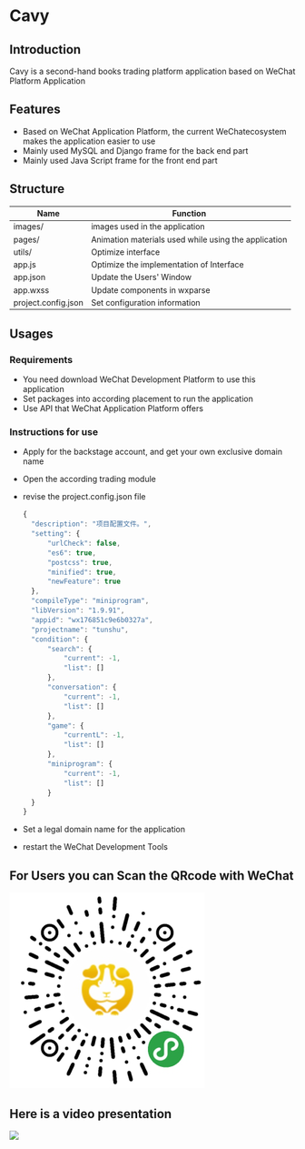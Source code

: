 # Cavy

## Introduction

Cavy is a second-hand books trading platform application based on WeChat Platform Application

## Features

- Based on WeChat Application Platform, the current WeChatecosystem makes the application easier to use
- Mainly used MySQL and Django frame for the back end part
- Mainly used Java Script  frame for the front end part

## Structure

| Name                | Function                                             |
| ------------------- | ---------------------------------------------------- |
| images/             | images used in the application                       |
| pages/              | Animation materials used while using the application |
| utils/              | Optimize interface                                   |
| app.js              | Optimize the implementation of Interface             |
| app.json            | Update the Users' Window                             |
| app.wxss            | Update components in wxparse                         |
| project.config.json | Set configuration information                        |

## Usages

### Requirements

- You need download WeChat Development Platform to use this application
- Set packages into according placement to run the application
- Use API that WeChat Application Platform offers

### Instructions for use

- Apply for the backstage account, and get your own exclusive domain name

- Open the according trading module

- revise the project.config.json file

  ```js
  {
  	"description": "项目配置文件。",
  	"setting": {
  		"urlCheck": false,
  		"es6": true,
  		"postcss": true,
  		"minified": true,
  		"newFeature": true
  	},
  	"compileType": "miniprogram",
  	"libVersion": "1.9.91",
  	"appid": "wx176851c9e6b0327a",
  	"projectname": "tunshu",
  	"condition": {
  		"search": {
  			"current": -1,
  			"list": []
  		},
  		"conversation": {
  			"current": -1,
  			"list": []
  		},
  		"game": {
  			"currentL": -1,
  			"list": []
  		},
  		"miniprogram": {
  			"current": -1,
  			"list": []
  		}
  	}
  }
  ```

- Set a legal domain name for the application
- restart the WeChat Development Tools

## For Users you can Scan the QRcode with WeChat

![](https://github.com/ReynoldZhao/Cavy/raw/master/Cavy/cavyscancode.png)
## Here is a video presentation

![](https://github.com/ReynoldZhao/Cavy/raw/master/Cavy/Cavy.gif)
